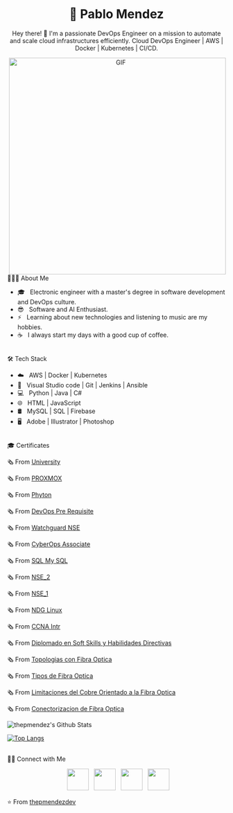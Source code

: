 # <div align="center">🚀 **Pablo Mendez**</div>

<div align="center">

Hey there! 👋 I'm a passionate DevOps Engineer on a mission to automate and scale cloud infrastructures efficiently.
Cloud DevOps Engineer | AWS | Docker | Kubernetes | CI/CD.

<img align="right" alt="GIF" src="https://github.com/user-attachments/assets/a91caa83-d04b-444e-9e01-5152e9c006c1" width="500">

</div>

👨🏻‍💻 About Me

- 🎓 &nbsp; Electronic engineer with a master's degree in software development and DevOps culture.
- 😎 &nbsp; Software and AI Enthusiast.
- ⚡ &nbsp; Learning about new technologies and listening to music are my hobbies.
- ☕ &nbsp; I always start my days with a good cup of coffee.

</div>

<br>🛠 Tech Stack</br>

- ☁️ &nbsp; AWS | Docker | Kubernetes
- 🔧 &nbsp; Visual Studio code | Git | Jenkins | Ansible
- 💻 &nbsp; Python | Java | C# 
- 🌐 &nbsp; HTML | JavaScript
- 🛢 &nbsp; MySQL | SQL | Firebase
- 🖥 &nbsp; Adobe | Illustrator | Photoshop


<br>🎓 Certificates</br>


🗞 From [University](https://github.com/user-attachments/files/21093915/Titulo.Universitario.pdf)

🗞 From [PROXMOX](https://github.com/user-attachments/files/21093956/CERT-PROXMOX.pdf)

🗞 From [Phyton](https://github.com/user-attachments/files/21093991/certificate-phyton.pdf)

🗞 From [DevOps Pre Requisite](https://github.com/user-attachments/files/21093989/KodeKloud-DevOps-Pre-Requisite.pdf)

🗞 From [Watchguard NSE](https://github.com/user-attachments/files/21093992/Watchguard.NSE.pdf)

🗞 From [CyberOps Associate](https://github.com/user-attachments/files/21093988/CyberOps_Associate_certificate_pabloleonym-outlook-com_dc6ae671-8ff1-458a-903a-3c1dc1ee2649.pdf)

🗞 From [SQL My SQL](https://github.com/user-attachments/files/21093987/SQL.My.SQL.pdf)

🗞 From [NSE_2](https://github.com/user-attachments/files/21093994/NSE_2.pdf)

🗞 From [NSE_1](https://github.com/user-attachments/files/21093996/NSE_1.pdf)

🗞 From [NDG Linux](https://github.com/user-attachments/files/21093990/NDG.Linux.Unhatc-certificate.pdf)

🗞 From [CCNA Intr](https://github.com/user-attachments/files/21093993/CCNA_Intr-certificate.pdf)

🗞 From [Diplomado en Soft Skills y Habilidades Directivas](https://github.com/user-attachments/files/21093995/Diplomado.en.Soft.Skills.y.Habilidades.Directivas.pdf)

🗞 From [Topologias con Fibra Optica](https://github.com/user-attachments/files/21093968/Topologias.de.Conexion.con.Fibra.Optica.pdf)

🗞 From [Tipos de Fibra Optica](https://github.com/user-attachments/files/21093971/Tipos.de.Fibra.Optica.pdf)

🗞 From [Limitaciones del Cobre Orientado a la Fibra Optica](https://github.com/user-attachments/files/21093970/Limitaciones.del.Cobre.Orientado.a.la.Fibra.Optica.pdf)

🗞 From [Conectorizacion de Fibra Optica](https://github.com/user-attachments/files/21093969/Conectorizacion.de.Fibra.Optica.pdf)



<img align="center" src="https://github-readme-stats.vercel.app/api?username=thepmendez&include_all_commits=true&count_private=true&show_icons=true&line_height=20&title_color=7A7ADB&icon_color=2234AE&text_color=D3D3D3&bg_color=0,000000,130F40" alt="thepmendez's Github Stats"> 


[![Top Langs](https://github-readme-stats.vercel.app/api/top-langs/?username=thepmendez&layout=compact&text_color=daf7dc&bg_color=151515)](https://github.com/thepmendez/github-readme-stats)


<br> 🤝🏻 Connect with Me </br>

<p align="center">
&nbsp; <a href="https://x.com/pabloleonym" target="_blank" rel="noopener noreferrer"><img src="https://img.icons8.com/plasticine/100/000000/twitter.png" width="50" /></a>  
&nbsp; <a href="https://www.instagram.com/p.mendezsoto/" target="_blank" rel="noopener noreferrer"><img src="https://img.icons8.com/plasticine/100/000000/instagram-new.png" width="50" /></a>  
&nbsp; <a href="www.linkedin.com/in/pablo-méndez-13662618b/" target="_blank" rel="noopener noreferrer"><img src="https://img.icons8.com/plasticine/100/000000/linkedin.png" width="50" /></a>
&nbsp; <a href="mailto:pmendez@gmail.com" target="_blank" rel="noopener noreferrer"><img src="https://img.icons8.com/plasticine/100/000000/gmail.png"  width="50" /></a>
</p>

⭐️ From [thepmendezdev](https://github.com/thepmendez)
